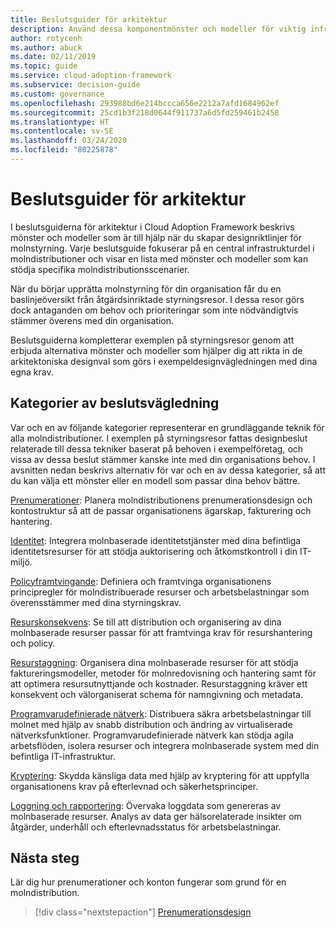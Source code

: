 ```yaml
---
title: Beslutsguider för arkitektur
description: Använd dessa komponentmönster och modeller för viktig infrastruktur för molndistribution för att stödja dina distributionsscenarier i molnet.
author: rotycenh
ms.author: abuck
ms.date: 02/11/2019
ms.topic: guide
ms.service: cloud-adoption-framework
ms.subservice: decision-guide
ms.custom: governance
ms.openlocfilehash: 293988bd6e214bccca656e2212a7afd1684962ef
ms.sourcegitcommit: 25cd1b3f218d0644f911737a6d5fd259461b2458
ms.translationtype: HT
ms.contentlocale: sv-SE
ms.lasthandoff: 03/24/2020
ms.locfileid: "80225878"
---
```

# <a name="architectural-decision-guides"></a>Beslutsguider för arkitektur

I beslutsguiderna för arkitektur i Cloud Adoption Framework beskrivs mönster och modeller som är till hjälp när du skapar designriktlinjer för molnstyrning. Varje beslutsguide fokuserar på en central infrastrukturdel i molndistributioner och visar en lista med mönster och modeller som kan stödja specifika molndistributionsscenarier.

När du börjar upprätta molnstyrning för din organisation får du en baslinjeöversikt från åtgärdsinriktade styrningsresor. I dessa resor görs dock antaganden om behov och prioriteringar som inte nödvändigtvis stämmer överens med din organisation.

Beslutsguiderna kompletterar exemplen på styrningsresor genom att erbjuda alternativa mönster och modeller som hjälper dig att rikta in de arkitektoniska designval som görs i exempeldesignvägledningen med dina egna krav.

## <a name="decision-guidance-categories"></a>Kategorier av beslutsvägledning

Var och en av följande kategorier representerar en grundläggande teknik för alla molndistributioner. I exemplen på styrningsresor fattas designbeslut relaterade till dessa tekniker baserat på behoven i exempelföretag, och vissa av dessa beslut stämmer kanske inte med din organisations behov. I avsnitten nedan beskrivs alternativ för var och en av dessa kategorier, så att du kan välja ett mönster eller en modell som passar dina behov bättre.

[Prenumerationer](./subscriptions/index.md): Planera molndistributionens prenumerationsdesign och kontostruktur så att de passar organisationens ägarskap, fakturering och hantering.

[Identitet](./identity/index.md): Integrera molnbaserade identitetstjänster med dina befintliga identitetsresurser för att stödja auktorisering och åtkomstkontroll i din IT-miljö.

[Policyframtvingande](./policy-enforcement/index.md): Definiera och framtvinga organisationens principregler för molndistribuerade resurser och arbetsbelastningar som överensstämmer med dina styrningskrav.

[Resurskonsekvens](./resource-consistency/index.md): Se till att distribution och organisering av dina molnbaserade resurser passar för att framtvinga krav för resurshantering och policy.

[Resurstaggning](./resource-tagging/index.md): Organisera dina molnbaserade resurser för att stödja faktureringsmodeller, metoder för molnredovisning och hantering samt för att optimera resursutnyttjande och kostnader. Resurstaggning kräver ett konsekvent och välorganiserat schema för namngivning och metadata.

[Programvarudefinierade nätverk](./software-defined-network/index.md): Distribuera säkra arbetsbelastningar till molnet med hjälp av snabb distribution och ändring av virtualiserade nätverksfunktioner. Programvarudefinierade nätverk kan stödja agila arbetsflöden, isolera resurser och integrera molnbaserade system med din befintliga IT-infrastruktur.

[Kryptering](./encryption/index.md): Skydda känsliga data med hjälp av kryptering för att uppfylla organisationens krav på efterlevnad och säkerhetsprinciper.

[Loggning och rapportering](./logging-and-reporting/index.md): Övervaka loggdata som genereras av molnbaserade resurser. Analys av data ger hälsorelaterade insikter om åtgärder, underhåll och efterlevnadsstatus för arbetsbelastningar.

## <a name="next-steps"></a>Nästa steg

Lär dig hur prenumerationer och konton fungerar som grund för en molndistribution.

> [!div class="nextstepaction"]
> [Prenumerationsdesign](./subscriptions/index.md)
